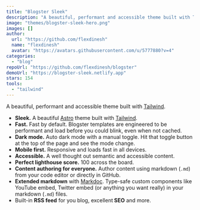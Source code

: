 ```yaml
---
title: "Blogster Sleek"
description: "A beautiful, performant and accessible theme built with Tailwind."
image: "themes/blogster-sleek-hero.png"
images: []
author:
  url: "https://github.com/flexdinesh"
  name: "flexdinesh"
  avatar: "https://avatars.githubusercontent.com/u/5777880?v=4"
categories:
  - "blog"
repoUrl: "https://github.com/flexdinesh/blogster"
demoUrl: "https://blogster-sleek.netlify.app"
stars: 154
tools:
  - "tailwind"
---
```


<p>A beautiful, performant and accessible theme built with <a href="https://tailwindcss.com" rel="noopener noreferrer" target="_blank">Tailwind</a>.</p><ul><li><strong>Sleek.</strong> A beautiful <a href="https://astro.build" rel="noopener noreferrer" target="_blank">Astro</a> theme built with <a href="https://tailwindcss.com" rel="noopener noreferrer" target="_blank">Tailwind</a>.</li><li><strong>Fast.</strong> Fast by default. Blogster templates are engineered to be performant and load before you could blink, even when not cached.</li><li><strong>Dark mode.</strong> Auto dark mode with a manual toggle. Hit that toggle button at the top of the page and see the mode change.</li><li><strong>Mobile first.</strong> Responsive and loads fast in all devices.</li><li><strong>Accessible.</strong> A well thought out semantic and accessible content.</li><li><strong>Perfect lighthouse score.</strong> 100 across the board.</li><li><strong>Content authoring for everyone.</strong> Author content using markdown (<code>.md</code>) from your code editor or directly in GitHub.</li><li> <strong>Extended markdown</strong> with <a href="https://markdoc.dev" rel="noopener noreferrer" target="_blank">Markdoc</a>.   Type-safe custom components like YouTube embed, Twitter embed (or anything you want really) in your markdown (<code>.md</code>) files.</li><li>Built-in <strong>RSS feed</strong> for you blog, excellent<strong> SEO</strong> and more.</li></ul>

